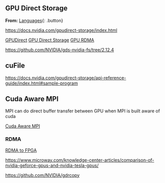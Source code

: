 ## GPU Direct Storage

**From:** [Languages](../languages.md){: .button}

https://docs.nvidia.com/gpudirect-storage/index.html

[GPUDirect](https://developer.nvidia.com/gpudirect)
[GPU Direct Storage](https://developer.nvidia.com/blog/gpudirect-storage/)
[GPU RDMA](https://docs.nvidia.com/cuda/gpudirect-rdma/index.html)

https://github.com/NVIDIA/gds-nvidia-fs/tree/2.12.4

## cuFile

https://docs.nvidia.com/gpudirect-storage/api-reference-guide/index.html#sample-program

## Cuda Aware MPI

MPI can do direct buffer transfer between GPU when MPI is built aware of cuda

[Cuda Aware MPI](https://developer.nvidia.com/blog/introduction-cuda-aware-mpi/)

### RDMA

[RDMA to FPGA](https://forums.developer.nvidia.com/t/gpudirect-rdma-with-nvidia-a100-for-pcie/215032)

https://www.microway.com/knowledge-center-articles/comparison-of-nvidia-geforce-gpus-and-nvidia-tesla-gpus/

https://github.com/NVIDIA/gdrcopy


